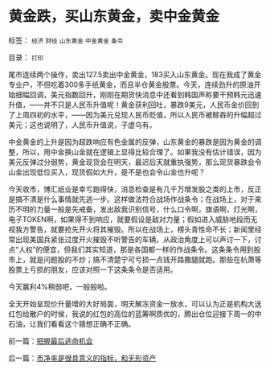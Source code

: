 # 黄金跌，买山东黄金，卖中金黄金

标签： `经济` `财经` `山东黄金` `中金黄金` `条令` 

目录： `打印`

尾市连续两个操作，卖出127.5卖出中金黄金，183买入山东黄金。现在我成了黄金专业户，不但吃着300多手纸黄金，而且半仓黄金股票。今天，连续劲升的原油开始细幅回调，美元指数回升，刚刚在期货快消息中还看到韩国声称要干预韩元迅速升值，——并不只是人民币升值呢！黄金获利回吐，暴跌9美元，人民币金价回到了上周四初的水平，——因为美元兑现人民币贬值，所以人民币被鲸吞的升幅超过美元；这也说明了，人民币升值说，子虚乌有。



中金黄金的上升是因为超跌响应有色金属的反弹，山东黄金的暴跌是因为黄金的调整，所以，用中金换山金就在逻辑上显得比较合理了。如果我没有估计错误，因为美元反弹过分弱势，黄金现货会在明天，最迟后天就重执强势，那么现货暴跌会令山金出现低位买入，现货假如大升，是不是也会令山金也升呢？



今天收市，博汇纸业是幸亏跑得快，消息检查是有几千万增发股之类的上市，反正是搞不清是什么事情就先逃一步。这样做法符合战场作战条令；在战场上，对于来历不明的力量一般是先戒备，发出敌我识别信号，什么口令啊，旗语啊，灯光啊，电子TOKEN啊，如果得不到响应，就要假设是敌对力量；假如进入威胁地段而无视我方警告，就要抢先开火将其摧毁。所以在战场上，楞头青性命不长；新闻里经常出现美国兵紧张过度开火摧毁不听警告的车辆，从政治角度上可以声讨一下，讨点“人权”的便宜，但我们其实知道，那是各国都一样的作战条令。这条条令用到股市上，就是问题股的不炒；搞不清楚宁可亏损一点钱开路撒腿就跑。那些在杭萧等股票上亏损的朋友，应该对照一下这条条令是否适用。



今天赢利4%稍弱吧，一般般啦。



全天开始呈现价升量增的大好局面，明天解冻资金一放水，可以认为正是机构大送红包给散户的时侯，我说的红包的高位的蓝筹啊质优的，腾出仓位迎接下周一的中石油，让我们看看这个猜想正确不正确。

前一篇：[把握最后逃命机会](../../../2007/10/29/把握最后逃命机会.md)

后一篇：[市净率是很具意义的指标，和无形资产](../../../2007/10/31/市净率是很具意义的指标，和无形资产.md)